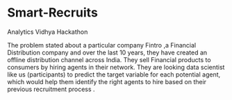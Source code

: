 # Smart-Recruits
Analytics Vidhya Hackathon

The problem stated  about a particular company Fintro ,a Financial Distribution company and  over the last 10 years, they have created an offline distribution channel across India. They sell Financial products to consumers by hiring agents in their network. They are looking data scientist like us (participants) to predict the target variable for each potential agent, which would help them identify the right agents to hire based on their previous recruitment process .
